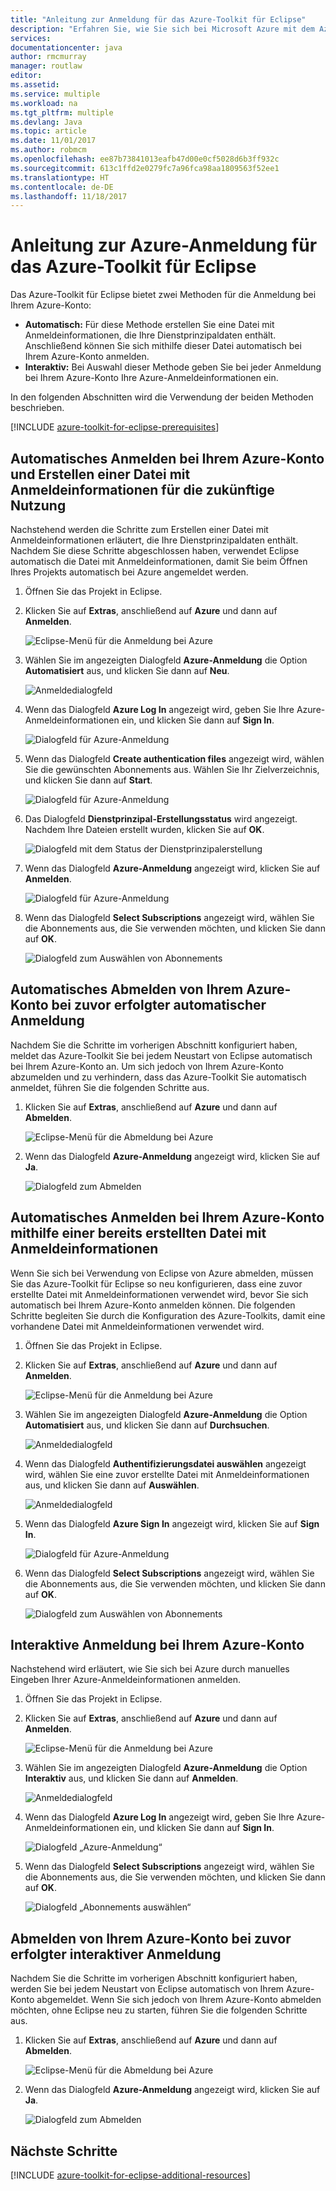 ```yaml
---
title: "Anleitung zur Anmeldung für das Azure-Toolkit für Eclipse"
description: "Erfahren Sie, wie Sie sich bei Microsoft Azure mit dem Azure-Toolkit für Eclipse anmelden."
services: 
documentationcenter: java
author: rmcmurray
manager: routlaw
editor: 
ms.assetid: 
ms.service: multiple
ms.workload: na
ms.tgt_pltfrm: multiple
ms.devlang: Java
ms.topic: article
ms.date: 11/01/2017
ms.author: robmcm
ms.openlocfilehash: ee87b73841013eafb47d00e0cf5028d6b3ff932c
ms.sourcegitcommit: 613c1ffd2e0279fc7a96fca98aa1809563f52ee1
ms.translationtype: HT
ms.contentlocale: de-DE
ms.lasthandoff: 11/18/2017
---
```

# <a name="azure-sign-in-instructions-for-the-azure-toolkit-for-eclipse"></a>Anleitung zur Azure-Anmeldung für das Azure-Toolkit für Eclipse

Das Azure-Toolkit für Eclipse bietet zwei Methoden für die Anmeldung bei Ihrem Azure-Konto:

  * **Automatisch:** Für diese Methode erstellen Sie eine Datei mit Anmeldeinformationen, die Ihre Dienstprinzipaldaten enthält. Anschließend können Sie sich mithilfe dieser Datei automatisch bei Ihrem Azure-Konto anmelden.
  * **Interaktiv:** Bei Auswahl dieser Methode geben Sie bei jeder Anmeldung bei Ihrem Azure-Konto Ihre Azure-Anmeldeinformationen ein.

In den folgenden Abschnitten wird die Verwendung der beiden Methoden beschrieben.

[!INCLUDE [azure-toolkit-for-eclipse-prerequisites](../includes/azure-toolkit-for-eclipse-prerequisites.md)]

## <a name="signing-into-your-azure-account-automatically-and-creating-a-credentials-file-to-use-in-the-future"></a>Automatisches Anmelden bei Ihrem Azure-Konto und Erstellen einer Datei mit Anmeldeinformationen für die zukünftige Nutzung

Nachstehend werden die Schritte zum Erstellen einer Datei mit Anmeldeinformationen erläutert, die Ihre Dienstprinzipaldaten enthält. Nachdem Sie diese Schritte abgeschlossen haben, verwendet Eclipse automatisch die Datei mit Anmeldeinformationen, damit Sie beim Öffnen Ihres Projekts automatisch bei Azure angemeldet werden.

1. Öffnen Sie das Projekt in Eclipse.

1. Klicken Sie auf **Extras**, anschließend auf **Azure** und dann auf **Anmelden**.

   ![Eclipse-Menü für die Anmeldung bei Azure][A01]

1. Wählen Sie im angezeigten Dialogfeld **Azure-Anmeldung** die Option **Automatisiert** aus, und klicken Sie dann auf **Neu**.

   ![Anmeldedialogfeld][A02]

1. Wenn das Dialogfeld **Azure Log In** angezeigt wird, geben Sie Ihre Azure-Anmeldeinformationen ein, und klicken Sie dann auf **Sign In**.

   ![Dialogfeld für Azure-Anmeldung][A03]

1. Wenn das Dialogfeld **Create authentication files** angezeigt wird, wählen Sie die gewünschten Abonnements aus. Wählen Sie Ihr Zielverzeichnis, und klicken Sie dann auf **Start**.

   ![Dialogfeld für Azure-Anmeldung][A04]

1. Das Dialogfeld **Dienstprinzipal-Erstellungsstatus** wird angezeigt. Nachdem Ihre Dateien erstellt wurden, klicken Sie auf **OK**.

   ![Dialogfeld mit dem Status der Dienstprinzipalerstellung][A05]

1. Wenn das Dialogfeld **Azure-Anmeldung** angezeigt wird, klicken Sie auf **Anmelden**.

   ![Dialogfeld für Azure-Anmeldung][A06]

1. Wenn das Dialogfeld **Select Subscriptions** angezeigt wird, wählen Sie die Abonnements aus, die Sie verwenden möchten, und klicken Sie dann auf **OK**.

   ![Dialogfeld zum Auswählen von Abonnements][A07]

## <a name="signing-out-of-your-azure-account-when-you-signed-in-automatically"></a>Automatisches Abmelden von Ihrem Azure-Konto bei zuvor erfolgter automatischer Anmeldung

Nachdem Sie die Schritte im vorherigen Abschnitt konfiguriert haben, meldet das Azure-Toolkit Sie bei jedem Neustart von Eclipse automatisch bei Ihrem Azure-Konto an. Um sich jedoch von Ihrem Azure-Konto abzumelden und zu verhindern, dass das Azure-Toolkit Sie automatisch anmeldet, führen Sie die folgenden Schritte aus.

1. Klicken Sie auf **Extras**, anschließend auf **Azure** und dann auf **Abmelden**.

   ![Eclipse-Menü für die Abmeldung bei Azure][L01]

1. Wenn das Dialogfeld **Azure-Anmeldung** angezeigt wird, klicken Sie auf **Ja**.

   ![Dialogfeld zum Abmelden][L03]

## <a name="signing-into-your-azure-account-automatically-using-a-credentials-file-which-you-have-already-created"></a>Automatisches Anmelden bei Ihrem Azure-Konto mithilfe einer bereits erstellten Datei mit Anmeldeinformationen

Wenn Sie sich bei Verwendung von Eclipse von Azure abmelden, müssen Sie das Azure-Toolkit für Eclipse so neu konfigurieren, dass eine zuvor erstellte Datei mit Anmeldeinformationen verwendet wird, bevor Sie sich automatisch bei Ihrem Azure-Konto anmelden können. Die folgenden Schritte begleiten Sie durch die Konfiguration des Azure-Toolkits, damit eine vorhandene Datei mit Anmeldeinformationen verwendet wird.

1. Öffnen Sie das Projekt in Eclipse.

1. Klicken Sie auf **Extras**, anschließend auf **Azure** und dann auf **Anmelden**.

   ![Eclipse-Menü für die Anmeldung bei Azure][A01]

1. Wählen Sie im angezeigten Dialogfeld **Azure-Anmeldung** die Option **Automatisiert** aus, und klicken Sie dann auf **Durchsuchen**.

   ![Anmeldedialogfeld][A02]

1. Wenn das Dialogfeld **Authentifizierungsdatei auswählen** angezeigt wird, wählen Sie eine zuvor erstellte Datei mit Anmeldeinformationen aus, und klicken Sie dann auf **Auswählen**.

   ![Anmeldedialogfeld][A08]

1. Wenn das Dialogfeld **Azure Sign In** angezeigt wird, klicken Sie auf **Sign In**.

   ![Dialogfeld für Azure-Anmeldung][A06]

1. Wenn das Dialogfeld **Select Subscriptions** angezeigt wird, wählen Sie die Abonnements aus, die Sie verwenden möchten, und klicken Sie dann auf **OK**.

   ![Dialogfeld zum Auswählen von Abonnements][A07]

## <a name="signing-into-your-azure-account-interactively"></a>Interaktive Anmeldung bei Ihrem Azure-Konto

Nachstehend wird erläutert, wie Sie sich bei Azure durch manuelles Eingeben Ihrer Azure-Anmeldeinformationen anmelden.

1. Öffnen Sie das Projekt in Eclipse.

1. Klicken Sie auf **Extras**, anschließend auf **Azure** und dann auf **Anmelden**.

   ![Eclipse-Menü für die Anmeldung bei Azure][I01]

1. Wählen Sie im angezeigten Dialogfeld **Azure-Anmeldung** die Option **Interaktiv** aus, und klicken Sie dann auf **Anmelden**.

   ![Anmeldedialogfeld][I02]

1. Wenn das Dialogfeld **Azure Log In** angezeigt wird, geben Sie Ihre Azure-Anmeldeinformationen ein, und klicken Sie dann auf **Sign In**.

   ![Dialogfeld „Azure-Anmeldung“][I03]

1. Wenn das Dialogfeld **Select Subscriptions** angezeigt wird, wählen Sie die Abonnements aus, die Sie verwenden möchten, und klicken Sie dann auf **OK**.

   ![Dialogfeld „Abonnements auswählen“][I04]

## <a name="signing-out-of-your-azure-account-when-you-signed-in-interactively"></a>Abmelden von Ihrem Azure-Konto bei zuvor erfolgter interaktiver Anmeldung

Nachdem Sie die Schritte im vorherigen Abschnitt konfiguriert haben, werden Sie bei jedem Neustart von Eclipse automatisch von Ihrem Azure-Konto abgemeldet. Wenn Sie sich jedoch von Ihrem Azure-Konto abmelden möchten, ohne Eclipse neu zu starten, führen Sie die folgenden Schritte aus.

1. Klicken Sie auf **Extras**, anschließend auf **Azure** und dann auf **Abmelden**.

   ![Eclipse-Menü für die Abmeldung bei Azure][L01]

1. Wenn das Dialogfeld **Azure-Anmeldung** angezeigt wird, klicken Sie auf **Ja**.

   ![Dialogfeld zum Abmelden][L02]

## <a name="next-steps"></a>Nächste Schritte

[!INCLUDE [azure-toolkit-for-eclipse-additional-resources](../includes/azure-toolkit-for-eclipse-additional-resources.md)]

<!-- URL List -->


<!-- IMG List -->

[I01]: media/azure-toolkit-for-eclipse-sign-in-instructions/I01.png
[I02]: media/azure-toolkit-for-eclipse-sign-in-instructions/I02.png
[I03]: media/azure-toolkit-for-eclipse-sign-in-instructions/I03.png
[I04]: media/azure-toolkit-for-eclipse-sign-in-instructions/I04.png

[A01]: media/azure-toolkit-for-eclipse-sign-in-instructions/A01.png
[A02]: media/azure-toolkit-for-eclipse-sign-in-instructions/A02.png
[A03]: media/azure-toolkit-for-eclipse-sign-in-instructions/A03.png
[A04]: media/azure-toolkit-for-eclipse-sign-in-instructions/A04.png
[A05]: media/azure-toolkit-for-eclipse-sign-in-instructions/A05.png
[A06]: media/azure-toolkit-for-eclipse-sign-in-instructions/A06.png
[A07]: media/azure-toolkit-for-eclipse-sign-in-instructions/A07.png
[A08]: media/azure-toolkit-for-eclipse-sign-in-instructions/A08.png

[L01]: media/azure-toolkit-for-eclipse-sign-in-instructions/L01.png
[L02]: media/azure-toolkit-for-eclipse-sign-in-instructions/L02.png
[L03]: media/azure-toolkit-for-eclipse-sign-in-instructions/L03.png
